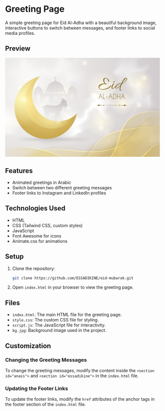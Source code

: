 # Greeting Page

A simple greeting page for Eid Al-Adha with a beautiful background image, interactive buttons to switch between messages, and footer links to social media profiles.

## Preview

![Eid Al-Adha](./bg.jpg)

## Features

- Animated greetings in Arabic
- Switch between two different greeting messages
- Footer links to Instagram and LinkedIn profiles

## Technologies Used

- HTML
- CSS (Tailwind CSS, custom styles)
- JavaScript
- Font Awesome for icons
- Animate.css for animations

## Setup

1. Clone the repository:
    ```bash
    git clone https://github.com/ESSADIKINE/eid-mubarak.git
    ```

2. Open `index.html` in your browser to view the greeting page.

## Files

- `index.html`: The main HTML file for the greeting page.
- `style.css`: The custom CSS file for styling.
- `script.js`: The JavaScript file for interactivity.
- `bg.jpg`: Background image used in the project.

## Customization

### Changing the Greeting Messages

To change the greeting messages, modify the content inside the `<section id="anass">` and `<section id="essadikine">` in the `index.html` file.

### Updating the Footer Links

To update the footer links, modify the `href` attributes of the anchor tags in the footer section of the `index.html` file.
